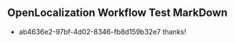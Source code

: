 ## OpenLocalization Workflow Test MarkDown
* ab4636e2-97bf-4d02-8346-fb8d159b32e7 thanks!

<!--HONumber=Aug16_HO4-->


